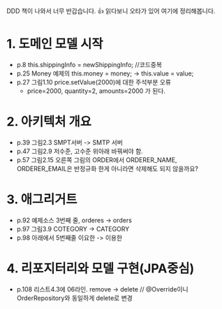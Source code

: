 DDD 책이 나와서 너무 반갑습니다. :+1:
읽다보니 오타가 있어 여기에 정리해봅니다.

# 1. 도메인 모델 시작
- p.8 this.shippingInfo = newShippingInfo; //코드중복
- p.25 Money 예제의 this.money = money; -> this.value = value;
- p.27 그림1.10 price.setValue(2000)에 대한 주석부분 오류 
  - price=2000, quantity=2, amounts=2000 가 된다.
  
# 2. 아키텍처 개요
- p.39 그림2.3 SMPT서버 -> SMTP 서버
- p.47 그림2.9 저수준, 고수준 위아래 바꿔써야 함.
- p.57 그림2.15 오른쪽 그림의 ORDER에서 ORDERER_NAME, ORDERER_EMAIL은 반정규화 한게 아니라면 삭제해도 되지 않을까요? 

# 3. 애그리거트
- p.92 예제소스 3번째 줄, orderes -> orders
- p.97 그림3.9 COTEGORY -> CATEGORY
- p.98 아래에서 5번째줄 이요한 -> 이용한

# 4. 리포지터리와 모델 구현(JPA중심)
- p.108 리스트4.3에 06라인. remove -> delete // @Override이니 OrderRepository와 동일하게 delete로 변경
